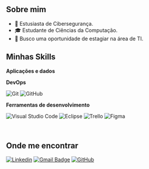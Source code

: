 
## Sobre mim

- 🤔 Estusiasta de Cibersegurança.
- 🎓 Estudante de Ciências da Computação.
- 💼 Busco uma oportunidade de estagiar na área de TI.

## Minhas Skills

**Aplicações e dados**



**DevOps**

![Git](https://img.shields.io/badge/-Git-333333?style=flat&logo=git)
![GitHub](https://img.shields.io/badge/-GitHub-333333?style=flat&logo=github)

**Ferramentas de desenvolvimento**

![Visual Studio Code](https://custom-icon-badges.demolab.com/badge/Visual%20Studio%20Code-0078d7.svg?logo=vsc&logoColor=white)
![Eclipse](https://img.shields.io/badge/-Eclipse-333333?style=flat&logo=eclipse-ide&logoColor=2C2255)
![Trello](https://img.shields.io/badge/-Trello-333333?style=flat&logo=trello&logoColor=007ACC)
![Figma](https://img.shields.io/badge/-Figma-333333?style=flat&logo=figma&logoColor=007ACC)

<br/>

<a href="https://github.com/skreetz" title="Perfil do Lucas">
</a>

## Onde me encontrar

[![Linkedin](https://img.shields.io/badge/-username-blue?style=flat-square&logo=Linkedin&logoColor=white&link=LINK-DO-SEU-LINKEDIN)]([LINK-DO-SEU-LINKEDIN](https://www.linkedin.com/in/lucasmaiaa/))
[![Gmail Badge](https://img.shields.io/badge/-seuemail@email.com-006bed?style=flat-square&logo=Gmail&logoColor=white&link=mailto:SEU-EMAIL)](mailto:lcmaia@proton.me)
[![GitHub](https://img.shields.io/github/followers/iuricode?label=follow&style=social)](https://github.com/skreetz)
